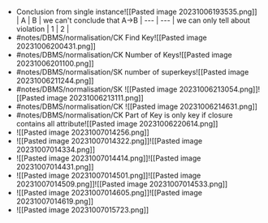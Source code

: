 - Conclusion from single instance![[Pasted image 20231006193535.png]]
  | A   | B   | we can't conclude that A->B
  | --- | --- | we can only tell about violation
  | 1  | 2   |
- #notes/DBMS/normalisation/CK  Find Key![[Pasted image 20231006200431.png]]
- #notes/DBMS/normalisation/CK  Number of Keys![[Pasted image 20231006201100.png]]
- #notes/DBMS/normalisation/SK  number of superkeys![[Pasted image 20231006211244.png]]
- #notes/DBMS/normalisation/SK ![[Pasted image 20231006213054.png]]![[Pasted image 20231006213111.png]]
- #notes/DBMS/normalisation/CK ![[Pasted image 20231006214631.png]]
- #notes/DBMS/normalisation/CK  Part of Key is only key if closure contains all attribute![[Pasted image 20231006220614.png]] 
- ![[Pasted image 20231007014256.png]]
- ![[Pasted image 20231007014322.png]]![[Pasted image 20231007014334.png]]
- ![[Pasted image 20231007014414.png]]![[Pasted image 20231007014431.png]]
- ![[Pasted image 20231007014501.png]]![[Pasted image 20231007014509.png]]![[Pasted image 20231007014533.png]]
- ![[Pasted image 20231007014605.png]]![[Pasted image 20231007014619.png]]
- ![[Pasted image 20231007015723.png]]
